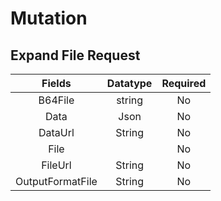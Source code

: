 # Mutation

## Expand File Request

| Fields | Datatype | Required |
| :---: | :---: | :----: |
| B64File | string | No |
| Data | Json | No |
| DataUrl | String | No |
| File |  | No |
| FileUrl | String | No|
|OutputFormatFile | String | No |




